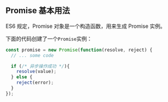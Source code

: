 ## Promise 基本用法

ES6 规定，Promise 对象是一个构造函数，用来生成 Promise 实例。

下面的代码创建了一个`Promise`实例：

```js
const promise = new Promise(function(resolve, reject) {
  // ... some code

  if (/* 异步操作成功 */){
    resolve(value);
  } else {
    reject(error);
  }
});
```
